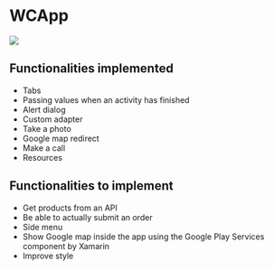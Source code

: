 # WCApp

![](http://i.imgflip.com/1d94uf.gif)

## Functionalities implemented

* Tabs
* Passing values when an activity has finished
* Alert dialog
* Custom adapter
* Take a photo
* Google map redirect
* Make a call
* Resources

## Functionalities to implement

* Get products from an API
* Be able to actually submit an order
* Side menu
* Show Google map inside the app using the Google Play Services component by Xamarin
* Improve style
